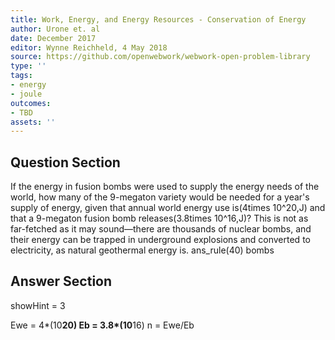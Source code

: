 ```yaml
---
title: Work, Energy, and Energy Resources - Conservation of Energy
author: Urone et. al
date: December 2017
editor: Wynne Reichheld, 4 May 2018
source: https://github.com/openwebwork/webwork-open-problem-library
type: ''
tags:
- energy
- joule
outcomes:
- TBD
assets: ''
---
```


## Question Section 

If the energy in fusion bombs were used to supply the energy needs of the world, how many of the 9-megaton variety would be needed for a year's supply of energy, given that annual world energy use is(4times 10^20,J) and that a 9-megaton fusion bomb releases(3.8times 10^16,J)? This is not as far-fetched as it may sound—there are thousands of nuclear bombs, and their energy can be trapped in underground explosions and converted to electricity, as natural geothermal energy is.
ans_rule(40) bombs


## Answer Section

showHint = 3

Ewe = 4*(10**20)
Eb = 3.8*(10**16)
n = Ewe/Eb